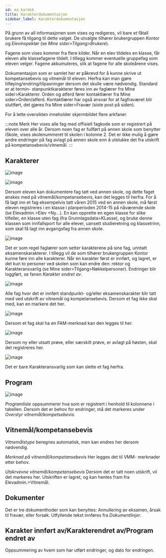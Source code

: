 ```yaml
---
id: ea_kardok
title: Karakterdokumentasjon
sidebar_label: Karakterdokumentasjon
---
```

På grunn av all informasjonen som vises og redigeres, vil bare et fåtall brukere få tilgang til dette valget. De utvalgte tilhører brukergruppen _Kontor_ og _Elevinspektør_ (se _Mine sider>Tilgang>Brukere_).

Fagene som vises kommer fra flere kilder. Når en elev tildeles en klasse, får eleven alle klassefagene tildelt. I tillegg kommer eventuelle gruppefag som eleven velger. Fagene akkumuleres, slik at fagene for alle skoleårene vises.

Dokumentasjon som er samlet her er påkrevd for å kunne skrive ut kompetansebevis og vitnemål til eleven. Herfra kan man gjøre tilføying/endring/tilpasninger dersom det skulle være nødvendig. 
Standard er at termin- stanpunktkarakterer føres inn av faglærer fra Mine sider>Karakterer. Orden og atferd fører kontaktlærer fra Mine sider>Orden/atferd. Kontaktlærer har også ansvar for at fagfraværet blir sluttført, det gjøres fra Mine sider>Fravær (siste post på siden).

For å lette oversikten inneholder skjermbildet flere arkfaner.

:::note Merk
Her vises alle fag med offisiell fagkode som er registrert på eleven over alle år. Dersom noen fag er fullført på annen skole som benytter iSkole, vises skolenummeret til skolen i kolonne 2. Det er ikke mulig å gjøre andre endringer på fag avlagt på annen skole enn å utelukke det fra utskrift på kompetansebevis/vitnemål.
:::

## Karakterer
![image](https://user-images.githubusercontent.com/80097133/137099248-494d2ad0-fa97-4bee-9d28-38415adb7194.png)


![image](https://user-images.githubusercontent.com/80097133/136935122-e69f2f0b-4780-44b6-9d66-7e6a884d784c.png)

Dersom eleven kan dokumentere fag tatt ved annen skole, og dette faget ønskes med på vitnemål/kompetansebevis, kan det legges til herfra. For å få lagt inn et fag eksempelvis tatt våren 2015 ved en annen skole, må først eleven registreres i en klasse i planperioden 2014-15 på nåværende skole (se Elevadmin.>Elev +Ny...). En kan opprette en egen klasse for slike tilfeller, en klasse uten fag (fra Grunnlagsdata>KLasse), og bruke denne klassen som innfallsport for alle elever, uansett studieretning og klassetrinn, som skal få lagt inn avgangsfag fra annen skole.

![image](https://user-images.githubusercontent.com/80097133/137087920-672ad919-195d-4c67-a7df-4ad43b497781.png)

Det er som regel faglærer som setter karakterene på sine fag, unntatt eksamenskarakterer. I tillegg vil de som tilhører brukergruppen Kontor kunne føre inn alle karakterer. Når en karakter først er innført, og lagret, er det kun to personer ved skolen som kan endre den: rektor og Karakteransvarlig (se Mine sider>Tilgang>Nøkkelpersoner). Endringer blir loggført, se fanen _Karakter endret av_.

![image](https://user-images.githubusercontent.com/80097133/137087613-4f46fe53-1469-4d92-a336-a77cfb727666.png)

Alle fag hvor det er innført standpunkt- og/eller eksamenskarakter blir tatt med ved utskrift av vitnemål og kompetansebevis. Dersom et fag ikke skal med, kan en markere det her.

![image](https://user-images.githubusercontent.com/80097133/137088788-c555c6dc-a5c2-440d-a2f5-17c940bed3b9.png)

Dersom et fag skal ha en FAM-merknad kan den legges til her.

![image](https://user-images.githubusercontent.com/80097133/137089305-48384170-3aad-439d-8e1a-f1af56e6cf4a.png)

Dersom ny eller utsatt prøve, eller særskilt prøve, er avlagt på høsten, skal det registreres her.

![image](https://user-images.githubusercontent.com/80097133/137092437-1ab1a3bc-ac8e-4f10-9397-879220024cf2.png)

Det er bare Karakteransvarlig som kan slette et fag herfra. 

## Program

![image](https://user-images.githubusercontent.com/80097133/137116192-c7f7d71a-1948-4b4a-a41c-5c1504c78acb.png)

_Programliste_ oppsummerer hva som er registrert i henhold til kolonnene i tabellen. Dersom det er behov for endringer, må det markeres under _Overstyr vitnemål/kompetsebevis_.

## Vitnemål/kompetansebevis

_Vitnemålstype_ beregnes automatisk, men kan endres her dersom nødvendig.

_Merknad på vitnemål/kompetansebevis_ Her legges det til VMM- merknader etter behov.

_Utskrvevne vitnemål/kompetansebevis_ Dersom det er tatt noen utskrift, vil det markeres her. Utskriften er lagret, og kan hentes fram fra Elevadmin.>Vitnemål. 

## Dokumenter

Det er tre dokumenthoder som kan benyttes: Annullering av eksamen, årsak til fravær, eller forsøk. Utfyllende tekst innføres fra _Dokumentlinjer_.

## Karakter innført av/Karakterendret av/Program endret av

Oppsummering av hvem som har utført endringer, og dato for endringen.



